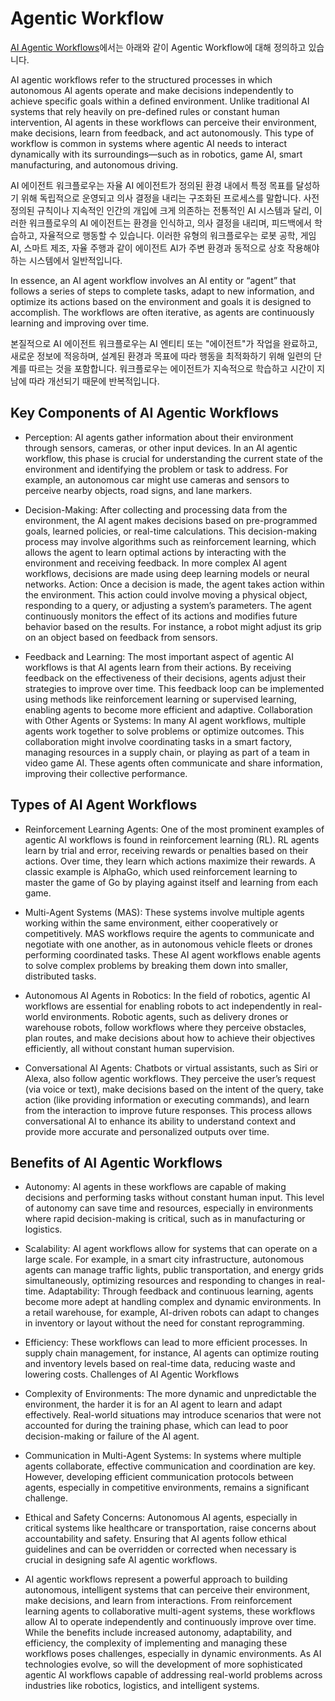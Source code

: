# Agentic Workflow

[AI Agentic Workflows](https://www.miquido.com/ai-glossary/ai-agentic-workflows/)에서는 아래와 같이 Agentic Workflow에 대해 정의하고 있습니다.

AI agentic workflows refer to the structured processes in which autonomous AI agents operate and make decisions independently to achieve specific goals within a defined environment. Unlike traditional AI systems that rely heavily on pre-defined rules or constant human intervention, AI agents in these workflows can perceive their environment, make decisions, learn from feedback, and act autonomously. This type of workflow is common in systems where agentic AI needs to interact dynamically with its surroundings—such as in robotics, game AI, smart manufacturing, and autonomous driving.

AI 에이전트 워크플로우는 자율 AI 에이전트가 정의된 환경 내에서 특정 목표를 달성하기 위해 독립적으로 운영되고 의사 결정을 내리는 구조화된 프로세스를 말합니다. 사전 정의된 규칙이나 지속적인 인간의 개입에 크게 의존하는 전통적인 AI 시스템과 달리, 이러한 워크플로우의 AI 에이전트는 환경을 인식하고, 의사 결정을 내리며, 피드백에서 학습하고, 자율적으로 행동할 수 있습니다. 이러한 유형의 워크플로우는 로봇 공학, 게임 AI, 스마트 제조, 자율 주행과 같이 에이전트 AI가 주변 환경과 동적으로 상호 작용해야 하는 시스템에서 일반적입니다. 


In essence, an AI agent workflow involves an AI entity or “agent” that follows a series of steps to complete tasks, adapt to new information, and optimize its actions based on the environment and goals it is designed to accomplish. The workflows are often iterative, as agents are continuously learning and improving over time.

본질적으로 AI 에이전트 워크플로우는 AI 엔티티 또는 "에이전트"가 작업을 완료하고, 새로운 정보에 적응하며, 설계된 환경과 목표에 따라 행동을 최적화하기 위해 일련의 단계를 따르는 것을 포함합니다. 워크플로우는 에이전트가 지속적으로 학습하고 시간이 지남에 따라 개선되기 때문에 반복적입니다. 

## Key Components of AI Agentic Workflows

- Perception: AI agents gather information about their environment through sensors, cameras, or other input devices. In an AI agentic workflow, this phase is crucial for understanding the current state of the environment and identifying the problem or task to address. For example, an autonomous car might use cameras and sensors to perceive nearby objects, road signs, and lane markers.

- Decision-Making: After collecting and processing data from the environment, the AI agent makes decisions based on pre-programmed goals, learned policies, or real-time calculations. This decision-making process may involve algorithms such as reinforcement learning, which allows the agent to learn optimal actions by interacting with the environment and receiving feedback. In more complex AI agent workflows, decisions are made using deep learning models or neural networks.
Action: Once a decision is made, the agent takes action within the environment. This action could involve moving a physical object, responding to a query, or adjusting a system’s parameters. The agent continuously monitors the effect of its actions and modifies future behavior based on the results. For instance, a robot might adjust its grip on an object based on feedback from sensors.

- Feedback and Learning: The most important aspect of agentic AI workflows is that AI agents learn from their actions. By receiving feedback on the effectiveness of their decisions, agents adjust their strategies to improve over time. This feedback loop can be implemented using methods like reinforcement learning or supervised learning, enabling agents to become more efficient and adaptive.
Collaboration with Other Agents or Systems: In many AI agent workflows, multiple agents work together to solve problems or optimize outcomes. This collaboration might involve coordinating tasks in a smart factory, managing resources in a supply chain, or playing as part of a team in video game AI. These agents often communicate and share information, improving their collective performance.

## Types of AI Agent Workflows

- Reinforcement Learning Agents: One of the most prominent examples of agentic AI workflows is found in reinforcement learning (RL). RL agents learn by trial and error, receiving rewards or penalties based on their actions. Over time, they learn which actions maximize their rewards. A classic example is AlphaGo, which used reinforcement learning to master the game of Go by playing against itself and learning from each game.

- Multi-Agent Systems (MAS): These systems involve multiple agents working within the same environment, either cooperatively or competitively. MAS workflows require the agents to communicate and negotiate with one another, as in autonomous vehicle fleets or drones performing coordinated tasks. These AI agent workflows enable agents to solve complex problems by breaking them down into smaller, distributed tasks.

- Autonomous AI Agents in Robotics: In the field of robotics, agentic AI workflows are essential for enabling robots to act independently in real-world environments. Robotic agents, such as delivery drones or warehouse robots, follow workflows where they perceive obstacles, plan routes, and make decisions about how to achieve their objectives efficiently, all without constant human supervision.

- Conversational AI Agents: Chatbots or virtual assistants, such as Siri or Alexa, also follow agentic workflows. They perceive the user’s request (via voice or text), make decisions based on the intent of the query, take action (like providing information or executing commands), and learn from the interaction to improve future responses. This process allows conversational AI to enhance its ability to understand context and provide more accurate and personalized outputs over time.


## Benefits of AI Agentic Workflows

- Autonomy: AI agents in these workflows are capable of making decisions and performing tasks without constant human input. This level of autonomy can save time and resources, especially in environments where rapid decision-making is critical, such as in manufacturing or logistics.

- Scalability: AI agent workflows allow for systems that can operate on a large scale. For example, in a smart city infrastructure, autonomous agents can manage traffic lights, public transportation, and energy grids simultaneously, optimizing resources and responding to changes in real-time.
Adaptability: Through feedback and continuous learning, agents become more adept at handling complex and dynamic environments. In a retail warehouse, for example, AI-driven robots can adapt to changes in inventory or layout without the need for constant reprogramming.

- Efficiency: These workflows can lead to more efficient processes. In supply chain management, for instance, AI agents can optimize routing and inventory levels based on real-time data, reducing waste and lowering costs.
Challenges of AI Agentic Workflows

- Complexity of Environments: The more dynamic and unpredictable the environment, the harder it is for an AI agent to learn and adapt effectively. Real-world situations may introduce scenarios that were not accounted for during the training phase, which can lead to poor decision-making or failure of the AI agent.

- Communication in Multi-Agent Systems: In systems where multiple agents collaborate, effective communication and coordination are key. However, developing efficient communication protocols between agents, especially in competitive environments, remains a significant challenge.

- Ethical and Safety Concerns: Autonomous AI agents, especially in critical systems like healthcare or transportation, raise concerns about accountability and safety. Ensuring that AI agents follow ethical guidelines and can be overridden or corrected when necessary is crucial in designing safe AI agentic workflows.

- AI agentic workflows represent a powerful approach to building autonomous, intelligent systems that can perceive their environment, make decisions, and learn from interactions. From reinforcement learning agents to collaborative multi-agent systems, these workflows allow AI to operate independently and continuously improve over time. While the benefits include increased autonomy, adaptability, and efficiency, the complexity of implementing and managing these workflows poses challenges, especially in dynamic environments. As AI technologies evolve, so will the development of more sophisticated agentic AI workflows capable of addressing real-world problems across industries like robotics, logistics, and intelligent systems.



